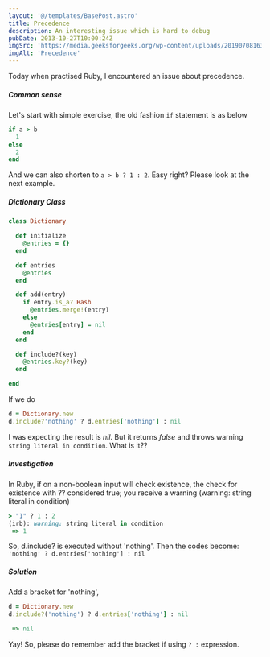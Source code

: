 ```yaml
---
layout: '@/templates/BasePost.astro'
title: Precedence
description: An interesting issue which is hard to debug
pubDate: 2013-10-27T10:00:24Z
imgSrc: 'https://media.geeksforgeeks.org/wp-content/uploads/20190708163349/Operators-Precedence.jpg'
imgAlt: 'Precedence'
---
```

Today when practised Ruby, I encountered an issue about precedence.

##### Common sense
Let's start with simple exercise, the old fashion `if` statement is as below

```ruby
if a > b
  1
else
  2
end 
```
And we can also shorten to  `a > b ? 1 : 2`. Easy right? Please look at the next example.

##### Dictionary Class

```ruby
class Dictionary

  def initialize
    @entries = {}
  end

  def entries
    @entries
  end

  def add(entry)
    if entry.is_a? Hash
      @entries.merge!(entry)
    else
      @entries[entry] = nil
    end
  end

  def include?(key)
    @entries.key?(key)
  end

end
```
If we do 

```ruby
d = Dictionary.new
d.include?'nothing' ? d.entries['nothing'] : nil
```

I was expecting the result is *nil*. But it returns *false* and throws warning `string literal in condition`. What is it??

##### Investigation
In Ruby, if on a non-boolean input will check existence, the check for existence with ?? considered true; you receive a warning (warning: string literal in condition)

```ruby
> "1" ? 1 : 2
(irb): warning: string literal in condition
 => 1
```

So, d.include? is executed without 'nothing'. Then the codes become: 
`'nothing' ? d.entries['nothing'] : nil`

##### Solution
Add a bracket for 'nothing', 

```ruby
d = Dictionary.new
d.include?('nothing') ? d.entries['nothing'] : nil

 => nil 
```

Yay! So, please do remember add the bracket if using `? :` expression.
